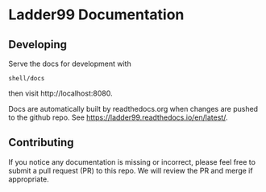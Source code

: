 # Ladder99 Documentation

## Developing

Serve the docs for development with

    shell/docs

then visit http://localhost:8080.

Docs are automatically built by readthedocs.org when changes are pushed to the github repo. See https://ladder99.readthedocs.io/en/latest/.

## Contributing

If you notice any documentation is missing or incorrect, please feel free to submit a pull request (PR) to this repo. We will review the PR and merge if appropriate.
